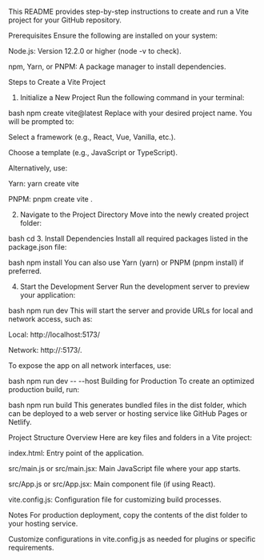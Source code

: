 This README provides step-by-step instructions to create and run a Vite project for your GitHub repository.

Prerequisites
Ensure the following are installed on your system:

Node.js: Version 12.2.0 or higher (node -v to check).

npm, Yarn, or PNPM: A package manager to install dependencies.

Steps to Create a Vite Project
1. Initialize a New Project
Run the following command in your terminal:

bash
npm create vite@latest <project-name>
Replace <project-name> with your desired project name. You will be prompted to:

Select a framework (e.g., React, Vue, Vanilla, etc.).

Choose a template (e.g., JavaScript or TypeScript).

Alternatively, use:

Yarn: yarn create vite <project-name>

PNPM: pnpm create vite <project-name>.

2. Navigate to the Project Directory
Move into the newly created project folder:

bash
cd <project-name>
3. Install Dependencies
Install all required packages listed in the package.json file:

bash
npm install
You can also use Yarn (yarn) or PNPM (pnpm install) if preferred.

4. Start the Development Server
Run the development server to preview your application:

bash
npm run dev
This will start the server and provide URLs for local and network access, such as:

Local: http://localhost:5173/

Network: http://<your-ip>:5173/.

To expose the app on all network interfaces, use:

bash
npm run dev -- --host
Building for Production
To create an optimized production build, run:

bash
npm run build
This generates bundled files in the dist folder, which can be deployed to a web server or hosting service like GitHub Pages or Netlify.

Project Structure Overview
Here are key files and folders in a Vite project:

index.html: Entry point of the application.

src/main.js or src/main.jsx: Main JavaScript file where your app starts.

src/App.js or src/App.jsx: Main component file (if using React).

vite.config.js: Configuration file for customizing build processes.

Notes
For production deployment, copy the contents of the dist folder to your hosting service.

Customize configurations in vite.config.js as needed for plugins or specific requirements.
